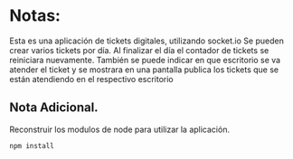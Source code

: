 # Notas:

Esta es una aplicación de tickets digitales, utilizando socket.io
Se pueden crear varios tickets por día. Al finalizar el día el contador de tickets se reiniciara nuevamente.
También se puede indicar en que escritorio se va atender el ticket y se mostrara en una pantalla publica
los tickets que se están atendiendo en el respectivo escritorio

## Nota Adicional.

Reconstruir los modulos de node para utilizar la aplicación.

```
npm install
```
